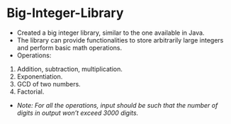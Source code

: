 # Big-Integer-Library
- Created a big integer library, similar to the one available in Java. 
- The library can provide functionalities to store arbitrarily large integers and perform basic math operations.
- Operations:
1. Addition, subtraction, multiplication.
2. Exponentiation.
3. GCD of two numbers.
4. Factorial.
- _Note: For all the operations, input should be such that the number of digits in output won’t exceed 3000 digits._
